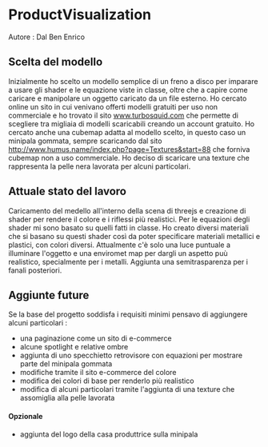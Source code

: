 # ProductVisualization
Autore : Dal Ben Enrico

## Scelta del modello
Inizialmente ho scelto un modello semplice di un freno a disco per imparare a usare gli shader e le equazione viste in classe, oltre che a capire come caricare e manipolare un oggetto caricato da un file esterno.
Ho cercato online un sito in cui venivano offerti modelli gratuiti per uso non commerciale e ho trovato il sito www.turbosquid.com che permette di scegliere tra migliaia di modelli scaricabili creando un account gratuito.
Ho cercato anche una cubemap adatta al modello scelto, in questo caso un minipala gommata, sempre scaricando dal sito  http://www.humus.name/index.php?page=Textures&start=88 che forniva cubemap non a uso commerciale.
Ho deciso di scaricare una texture che rappresenta la pelle nera lavorata per alcuni particolari.

## Attuale stato del lavoro
Caricamento del medello all'interno della scena di threejs e creazione di shader per rendere il colore e i riflessi più realistici.
Per le equazioni degli shader mi sono basato su quelli fatti in classe.
Ho creato diversi materiali che si basano su questi shader così da poter specificare materiali metallici e plastici, con colori diversi.
Attualmente c'è solo una luce puntuale a illuminare l'oggetto e una enviromet map per dargli un aspetto puù realistico, specialmente per i metalli.
Aggiunta una semitrasparenza per i fanali posteriori.

## Aggiunte future
Se la base del progetto soddisfa i requisiti minimi pensavo di aggiungere alcuni particolari : 
- una paginazione come un sito di e-commerce
- alcune spotlight e relative ombre
- aggiunta di uno specchietto retrovisore con equazioni per mostrare parte del minipala gommata
- modifiche tramite il sito e-commerce del colore
- modifica dei colori di base per renderlo più realistico
- modifica di alcuni particolari tramite l'aggiunta di una texture che assomiglia alla pelle lavorata

#### Opzionale
- aggiunta del logo della casa produttrice sulla minipala
